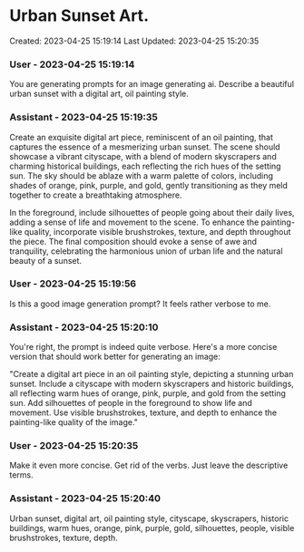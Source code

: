 # Urban Sunset Art.

Created: 2023-04-25 15:19:14
Last Updated: 2023-04-25 15:20:35

### User - 2023-04-25 15:19:14

You are generating prompts for an image generating ai. Describe a beautiful urban sunset with a digital art, oil painting style.

### Assistant - 2023-04-25 15:19:35

Create an exquisite digital art piece, reminiscent of an oil painting, that captures the essence of a mesmerizing urban sunset. The scene should showcase a vibrant cityscape, with a blend of modern skyscrapers and charming historical buildings, each reflecting the rich hues of the setting sun. The sky should be ablaze with a warm palette of colors, including shades of orange, pink, purple, and gold, gently transitioning as they meld together to create a breathtaking atmosphere.

In the foreground, include silhouettes of people going about their daily lives, adding a sense of life and movement to the scene. To enhance the painting-like quality, incorporate visible brushstrokes, texture, and depth throughout the piece. The final composition should evoke a sense of awe and tranquility, celebrating the harmonious union of urban life and the natural beauty of a sunset.

### User - 2023-04-25 15:19:56

Is this a good image generation prompt? It feels rather verbose to me. 

### Assistant - 2023-04-25 15:20:10

You're right, the prompt is indeed quite verbose. Here's a more concise version that should work better for generating an image:

"Create a digital art piece in an oil painting style, depicting a stunning urban sunset. Include a cityscape with modern skyscrapers and historic buildings, all reflecting warm hues of orange, pink, purple, and gold from the setting sun. Add silhouettes of people in the foreground to show life and movement. Use visible brushstrokes, texture, and depth to enhance the painting-like quality of the image."

### User - 2023-04-25 15:20:35

Make it even more concise. Get rid of the verbs. Just leave the descriptive terms. 

### Assistant - 2023-04-25 15:20:40

Urban sunset, digital art, oil painting style, cityscape, skyscrapers, historic buildings, warm hues, orange, pink, purple, gold, silhouettes, people, visible brushstrokes, texture, depth.

